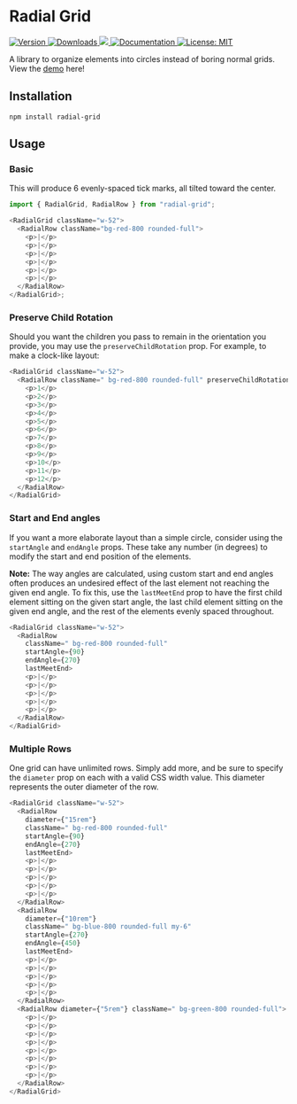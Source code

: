 # Radial Grid

<p>
  	<a href="https://radial-grid.vercel.app/" target="_blank">
    	<img alt="Version" src="https://img.shields.io/npm/v/radial-grid.svg">
	</a>
	<a href="https://radial-grid.vercel.app/" target="_blank">
		<img alt="Downloads" src="https://img.shields.io/npm/dw/radial-grid">
	</a>
	<a href="https://radial-grid.vercel.app/" target="_blank">
		<img src="https://img.shields.io/node/v/radial-grid.svg">
	</a>
  	<a href="https://radial-grid.vercel.app/" target="_blank">
   		<img alt="Documentation" src="https://img.shields.io/badge/documentation-yes-brightgreen.svg" />
  	</a>
  	<a href="#" target="_blank">
    	<img alt="License: MIT" src="https://img.shields.io/badge/License-ISC-yellow.svg" />
  	</a>
</p>

A library to organize elements into circles instead of boring normal grids. View the [demo](https://radial-grid.vercel.app/) here!

## Installation

`npm install radial-grid`

## Usage

### Basic

This will produce 6 evenly-spaced tick marks, all tilted toward the center.

```js
import { RadialGrid, RadialRow } from "radial-grid";

<RadialGrid className="w-52">
  <RadialRow className="bg-red-800 rounded-full">
    <p>|</p>
    <p>|</p>
    <p>|</p>
    <p>|</p>
    <p>|</p>
    <p>|</p>
  </RadialRow>
</RadialGrid>;
```

### Preserve Child Rotation

Should you want the children you pass to remain in the orientation you
provide, you may use the `preserveChildRotation` prop. For
example, to make a clock-like layout:

```js
<RadialGrid className="w-52">
  <RadialRow className=" bg-red-800 rounded-full" preserveChildRotation>
    <p>1</p>
    <p>2</p>
    <p>3</p>
    <p>4</p>
    <p>5</p>
    <p>6</p>
    <p>7</p>
    <p>8</p>
    <p>9</p>
    <p>10</p>
    <p>11</p>
    <p>12</p>
  </RadialRow>
</RadialGrid>
```

### Start and End angles

If you want a more elaborate layout than a simple circle, consider using
the `startAngle` and `endAngle` props. These take
any number (in degrees) to modify the start and end position of the
elements.

**Note:** The way angles are calculated, using custom start
and end angles often produces an undesired effect of the last element
not reaching the given end angle. To fix this, use the `lastMeetEnd` prop to have the first child element sitting on the given start angle, the last child element sitting on the given end angle, and the rest of
the elements evenly spaced throughout.

```js
<RadialGrid className="w-52">
  <RadialRow
    className=" bg-red-800 rounded-full"
    startAngle={90}
    endAngle={270}
    lastMeetEnd>
    <p>|</p>
    <p>|</p>
    <p>|</p>
    <p>|</p>
    <p>|</p>
  </RadialRow>
</RadialGrid>
```

### Multiple Rows

One grid can have unlimited rows. Simply add more, and be sure to
specify the `diameter` prop on each with a valid CSS width
value. This diameter represents the outer diameter of the row.

```js
<RadialGrid className="w-52">
  <RadialRow
    diameter={"15rem"}
    className=" bg-red-800 rounded-full"
    startAngle={90}
    endAngle={270}
    lastMeetEnd>
    <p>|</p>
    <p>|</p>
    <p>|</p>
    <p>|</p>
    <p>|</p>
  </RadialRow>
  <RadialRow
    diameter={"10rem"}
    className=" bg-blue-800 rounded-full my-6"
    startAngle={270}
    endAngle={450}
    lastMeetEnd>
    <p>|</p>
    <p>|</p>
    <p>|</p>
    <p>|</p>
    <p>|</p>
  </RadialRow>
  <RadialRow diameter={"5rem"} className=" bg-green-800 rounded-full">
    <p>|</p>
    <p>|</p>
    <p>|</p>
    <p>|</p>
    <p>|</p>
    <p>|</p>
    <p>|</p>
    <p>|</p>
  </RadialRow>
</RadialGrid>
```
